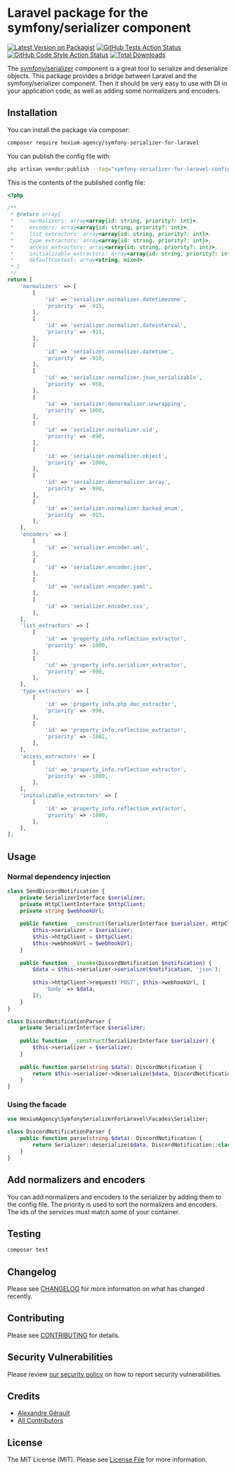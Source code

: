 # Laravel package for the symfony/serializer component

[![Latest Version on Packagist](https://img.shields.io/packagist/v/hexium-agency/symfony-serializer-for-laravel.svg?style=flat-square)](https://packagist.org/packages/hexium-agency/symfony-serializer-for-laravel)
[![GitHub Tests Action Status](https://img.shields.io/github/actions/workflow/status/hexium-agency/symfony-serializer-for-laravel/run-tests.yml?branch=main&label=tests&style=flat-square)](https://github.com/hexium-agency/symfony-serializer-for-laravel/actions?query=workflow%3Arun-tests+branch%3Amain)
[![GitHub Code Style Action Status](https://img.shields.io/github/actions/workflow/status/hexium-agency/symfony-serializer-for-laravel/fix-php-code-style-issues.yml?branch=main&label=code%20style&style=flat-square)](https://github.com/hexium-agency/symfony-serializer-for-laravel/actions?query=workflow%3A"Fix+PHP+code+style+issues"+branch%3Amain)
[![Total Downloads](https://img.shields.io/packagist/dt/hexium-agency/symfony-serializer-for-laravel.svg?style=flat-square)](https://packagist.org/packages/hexium-agency/symfony-serializer-for-laravel)

The [symfony/serializer](https://github.com/symfony/serializer) component is a great tool to serialize and deserialize objects. This package provides a bridge 
between Laravel and the symfony/serializer component. Then it should be very easy to use with DI in your application
code, as well as adding some normalizers and encoders.

## Installation

You can install the package via composer:

```bash
composer require hexium-agency/symfony-serializer-for-laravel
```

You can publish the config file with:

```bash
php artisan vendor:publish --tag="symfony-serializer-for-laravel-config"
```

This is the contents of the published config file:

```php
<?php

/**
 * @return array{
 *     normalizers: array<array{id: string, priority?: int}>,
 *     encoders: array<array{id: string, priority?: int}>,
 *     list_extractors: array<array{id: string, priority?: int}>,
 *     type_extractors: array<array{id: string, priority?: int}>,
 *     access_extractors: array<array{id: string, priority?: int}>,
 *     initializable_extractors: array<array{id: string, priority?: int}>,
 *     defaultContext: array<string, mixed>
 * }
 */
return [
    'normalizers' => [
        [
            'id' => 'serializer.normalizer.datetimezone',
            'priority' => -915,
        ],
        [
            'id' => 'serializer.normalizer.dateinterval',
            'priority' => -915,
        ],
        [
            'id' => 'serializer.normalizer.datetime',
            'priority' => -910,
        ],
        [
            'id' => 'serializer.normalizer.json_serializable',
            'priority' => -950,
        ],
        [
            'id' => 'serializer.denormalizer.unwrapping',
            'priority' => 1000,
        ],
        [
            'id' => 'serializer.normalizer.uid',
            'priority' => -890,
        ],
        [
            'id' => 'serializer.normalizer.object',
            'priority' => -1000,
        ],
        [
            'id' => 'serializer.denormalizer.array',
            'priority' => -990,
        ],
        [
            'id' => 'serializer.normalizer.backed_enum',
            'priority' => -915,
        ],
    ],
    'encoders' => [
        [
            'id' => 'serializer.encoder.xml',
        ],
        [
            'id' => 'serializer.encoder.json',
        ],
        [
            'id' => 'serializer.encoder.yaml',
        ],
        [
            'id' => 'serializer.encoder.csv',
        ],
    ],
    'list_extractors' => [
        [
            'id' => 'property_info.reflection_extractor',
            'priority' => -1000,
        ],
        [
            'id' => 'property_info.serializer_extractor',
            'priority' => -999,
        ],
    ],
    'type_extractors' => [
        [
            'id' => 'property_info.php_doc_extractor',
            'priority' => -990,
        ],
        [
            'id' => 'property_info.reflection_extractor',
            'priority' => -1002,
        ],
    ],
    'access_extractors' => [
        [
            'id' => 'property_info.reflection_extractor',
            'priority' => -1000,
        ],
    ],
    'initializable_extractors' => [
        [
            'id' => 'property_info.reflection_extractor',
            'priority' => -1000,
        ],
    ],
];
```

## Usage

### Normal dependency injection
```php
class SendDiscordNotification {
    private SerializerInterface $serializer;
    private HttpClientInterface $httpClient;
    private string $webhookUrl;
    
    public function __construct(SerializerInterface $serializer, HttpClientInterface $httpClient, string $webhookUrl) {
        $this->serializer = $serializer;
        $this->httpClient = $httpClient;
        $this->webhookUrl = $webhookUrl;
    }
    
    public function __invoke(DiscordNotification $notification) {
        $data = $this->serializer->serialize($notification, 'json');
        
        $this->httpClient->request('POST', $this->webhookUrl, [
            'body' => $data,
        ]);
    }
}
```

```php
class DiscordNotificationParser {
    private SerializerInterface $serializer;
    
    public function __construct(SerializerInterface $serializer) {
        $this->serializer = $serializer;
    }
    
    public function parse(string $data): DiscordNotification {
        return $this->serializer->deserialize($data, DiscordNotification::class, 'json');
    }
}
```

### Using the facade
```php
use HexiumAgency\SymfonySerializerForLaravel\Facades\Serializer;

class DiscordNotificationParser {
    public function parse(string $data): DiscordNotification {
        return Serializer::deserialize($data, DiscordNotification::class, 'json');
    }
}
```

## Add normalizers and encoders

You can add normalizers and encoders to the serializer by adding them to the config file. The priority is used to sort
the normalizers and encoders. The ids of the services must match some of your container.

## Testing

```bash
composer test
```

## Changelog

Please see [CHANGELOG](CHANGELOG.md) for more information on what has changed recently.

## Contributing

Please see [CONTRIBUTING](CONTRIBUTING.md) for details.

## Security Vulnerabilities

Please review [our security policy](../../security/policy) on how to report security vulnerabilities.

## Credits

- [Alexandre Gérault](https://github.com/AlexandreGerault)
- [All Contributors](../../contributors)

## License

The MIT License (MIT). Please see [License File](LICENSE.md) for more information.
